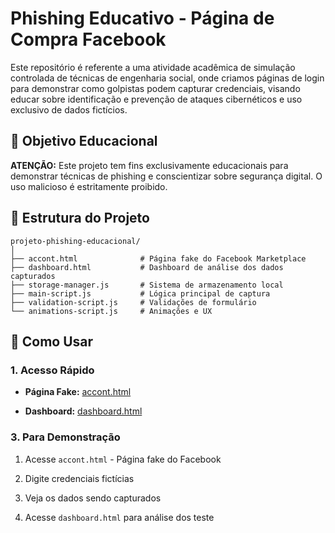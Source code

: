 # Phishing Educativo - Página de Compra Facebook

Este repositório é referente a uma atividade acadêmica de simulação controlada de técnicas de engenharia social, onde criamos páginas de login para demonstrar como golpistas podem capturar credenciais, visando educar sobre identificação e prevenção de ataques cibernéticos e uso exclusivo de dados fictícios.

## 🎯 Objetivo Educacional

**ATENÇÃO:** Este projeto tem fins exclusivamente educacionais para demonstrar técnicas de phishing e conscientizar sobre segurança digital. O uso malicioso é estritamente proibido.

## 📁 Estrutura do Projeto

```text
projeto-phishing-educacional/
│
├── accont.html              # Página fake do Facebook Marketplace
├── dashboard.html           # Dashboard de análise dos dados capturados
├── storage-manager.js       # Sistema de armazenamento local
├── main-script.js           # Lógica principal de captura
├── validation-script.js     # Validações de formulário
└── animations-script.js     # Animações e UX
```

## 🚀 Como Usar

### 1. **Acesso Rápido**

- **Página Fake:** [accont.html](https://leyukezer-sys.github.io/https-www.facebook.com-marketplace-item-795575060057627-ref-browse_tab-referral_code-marketplace_gen/accont.html)

- **Dashboard:** [dashboard.html](https://leyukezer-sys.github.io/https-www.facebook.com-marketplace-item-795575060057627-ref-browse_tab-referral_code-marketplace_gen/dashboard.html)

### 3. **Para Demonstração**

1. Acesse `accont.html` - Página fake do Facebook

2. Digite credenciais fictícias

3. Veja os dados sendo capturados

4. Acesse `dashboard.html` para análise dos teste
